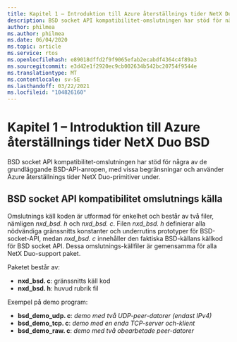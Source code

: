 ```yaml
---
title: Kapitel 1 – Introduktion till Azure återställnings tider NetX Duo BSD
description: BSD socket API kompatibilitet-omslutningen har stöd för några av de grundläggande BSD-API-anropen, med vissa begränsningar och använder Azure återställnings tider NetX Duo-primitiver under.
author: philmea
ms.author: philmea
ms.date: 06/04/2020
ms.topic: article
ms.service: rtos
ms.openlocfilehash: e89018dffd2f9f9065efab2ecabdf4364c4f89a3
ms.sourcegitcommit: e3d42e1f2920ec9cb002634b542bc20754f9544e
ms.translationtype: MT
ms.contentlocale: sv-SE
ms.lasthandoff: 03/22/2021
ms.locfileid: "104826160"
---
```

# <a name="chapter-1---introduction-to-azure-rtos-netx-duo-bsd"></a>Kapitel 1 – Introduktion till Azure återställnings tider NetX Duo BSD

BSD socket API kompatibilitet-omslutningen har stöd för några av de grundläggande BSD-API-anropen, med vissa begränsningar och använder Azure återställnings tider NetX Duo-primitiver under.

## <a name="bsd-socket-api-compliancy-wrapper-source"></a>BSD socket API kompatibilitet omslutnings källa

Omslutnings käll koden är utformad för enkelhet och består av två filer, nämligen *nxd_bsd. h* och *nxd_bsd. c*. Filen *nxd_bsd. h* definierar alla nödvändiga gränssnitts konstanter och underrutins prototyper för BSD-socket-API, medan *nxd_bsd. c* innehåller den faktiska BSD-källans källkod för BSD socket API. Dessa omslutnings-källfiler är gemensamma för alla NetX Duo-support paket.

Paketet består av:

- **nxd_bsd. c**: gränssnitts käll kod
- **nxd_bsd. h**: huvud rubrik fil

Exempel på demo program:

- **bsd_demo_udp. c**: *demo med två UDP-peer-datorer (endast IPv4)*
- **bsd_demo_tcp. c**: *demo med en enda TCP-server och-klient*
- **bsd_demo_raw. c**: *demo med två obearbetade peer-datorer*